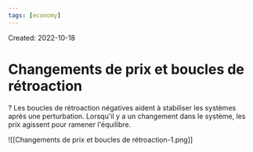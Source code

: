```yaml
---
tags: [economy] 
---
```

Created: 2022-10-18

# Changements de prix et boucles de rétroaction

?
Les boucles de rétroaction négatives aident à stabiliser les systèmes après une perturbation. Lorsqu'il y a un changement dans le système, les prix agissent pour ramener l'équilibre.
<!--SR:!2023-03-17,61,190-->

![[Changements de prix et boucles de rétroaction-1.png]]

